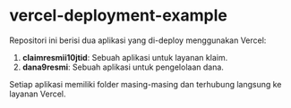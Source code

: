  # vercel-deployment-example

Repositori ini berisi dua aplikasi yang di-deploy menggunakan Vercel:

1. **claimresmii10jtid**: Sebuah aplikasi untuk layanan klaim.
2. **dana9resmi**: Sebuah aplikasi untuk pengelolaan dana.

Setiap aplikasi memiliki folder masing-masing dan terhubung langsung ke layanan Vercel.

